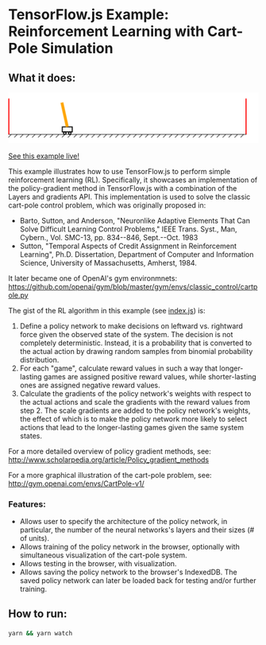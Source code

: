 # TensorFlow.js Example: Reinforcement Learning with Cart-Pole Simulation


## What it does:
![Cart Pole Demo](./tfjs-cart-pole-demo.png)

[See this example live!](https://storage.googleapis.com/tfjs-examples/cart-pole/dist/index.html)

This example illustrates how to use TensorFlow.js to perform simple
reinforcement learning (RL). Specifically, it showcases an implementation
of the policy-gradient method in TensorFlow.js with a combination of the Layers
and gradients API. This implementation is used to solve the classic cart-pole
control problem, which was originally proposed in:

- Barto, Sutton, and Anderson, "Neuronlike Adaptive Elements That Can Solve
  Difficult Learning Control Problems," IEEE Trans. Syst., Man, Cybern.,
  Vol. SMC-13, pp. 834--846, Sept.--Oct. 1983
- Sutton, "Temporal Aspects of Credit Assignment in Reinforcement Learning",
  Ph.D. Dissertation, Department of Computer and Information Science,
  University of Massachusetts, Amherst, 1984.

It later became one of OpenAI's gym environmnets:
  https://github.com/openai/gym/blob/master/gym/envs/classic_control/cartpole.py

The gist of the RL algorithm in this example (see [index.js](../index.js)) is:

1. Define a policy network to make decisions on leftward vs. rightward force
   given the observed state of the system. The decision is not completely
   deterministic. Instead, it is a probability that is converted to the actual
   action by drawing random samples from binomial probability distribution.
2. For each "game", calculate reward values in such a way that longer-lasting
   games are assigned positive reward values, while shorter-lasting ones
   are assigned negative reward values.
3. Calculate the gradients of the policy network's weights with respect to the
   actual actions and scale the gradients with the reward values from step 2.
   The scale gradients are added to the policy network's weights, the effect of
   which is to make the policy network more likely to select actions that lead
   to the longer-lasting games given the same system states.

For a more detailed overview of policy gradient methods, see:
  http://www.scholarpedia.org/article/Policy_gradient_methods

For a more graphical illustration of the cart-pole problem, see:
  http://gym.openai.com/envs/CartPole-v1/

### Features:

- Allows user to specify the architecture of the policy network, in particular,
  the number of the neural networks's layers and their sizes (# of units).
- Allows training of the policy network in the browser, optionally with
  simultaneous visualization of the cart-pole system.
- Allows testing in the browser, with visualization.
- Allows saving the policy network to the browser's IndexedDB. The saved policy
  network can later be loaded back for testing and/or further training.

## How to run:
```sh
yarn && yarn watch
```
